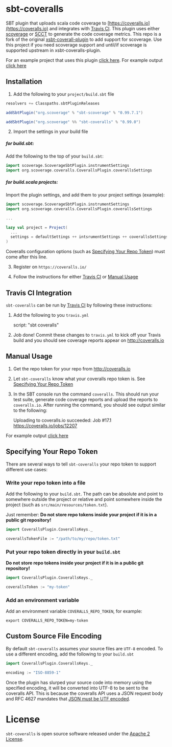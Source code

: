 # sbt-coveralls

SBT plugin that uploads scala code coverage to [https://coveralls.io](https://coveralls.io) and integrates with [Travis CI](#travis-ci-integration).
This plugin uses either [scoverage](http://mtkopone.github.com/scoverage/) or [SCCT](http://mtkopone.github.io/scct/) to generate the code coverage metrics.
This repo is a fork of the original [xsbt-coverall-plugin](https://github.com/theon/xsbt-coveralls-plugin) to add
support for scoverage. Use this project if you need scoverage support and until/if scoverage is supported upstream in
 xsbt-coveralls-plugin.

For an example project that uses this plugin [click here](https://github.com/scoverage/scoverage-samples).
For example output [click here](https://coveralls.io/r/scoverage/scoverage-samples)

## Installation

1) Add the following to your `project/build.sbt` file

```scala
resolvers += Classpaths.sbtPluginReleases

addSbtPlugin("org.scoverage" % "sbt-scoverage" % "0.99.7.1")

addSbtPlugin("org.scoverage" %% "sbt-coveralls" % "0.99.0")
```

2) Import the settings in your build file

##### for build.sbt:

Add the following to the top of your `build.sbt`:
```scala
import scoverage.ScoverageSbtPlugin.instrumentSettings
import org.scoverage.coveralls.CoverallsPlugin.coverallsSettings
```

##### for build.scala projects:

Import the plugin settings, and add them to your project settings (example):
```scala
import scoverage.ScoverageSbtPlugin.instrumentSettings
import org.scoverage.coveralls.CoverallsPlugin.coverallsSettings

...

lazy val project = Project(
  ...
  settings = defaultSettings ++ intsrumentSettings ++ coverallsSettings
)
```

Coveralls configuration options (such as [Specifying Your Repo Token](#specifying-your-repo-token)) must come after this line.

3) Register on `https://coveralls.io/`

4) Follow the instructions for either [Travis CI](#travis-ci-integration) or [Manual Usage](#manual-usage)

## Travis CI Integration

`sbt-coveralls` can be run by [Travis CI](http://about.travis-ci.org/) by following these instructions:

1) Add the following to you `travis.yml`

    script: "sbt coveralls"

2) Job done! Commit these changes to `travis.yml` to kick off your Travis build and you should see coverage reports appear on http://coveralls.io

## Manual Usage

1)  Get the repo token for your repo from http://coveralls.io

1) Let `sbt-coveralls` know what your coveralls repo token is. See [Specifying Your Repo Token](#specifying-your-repo-token)

2) In the SBT console run the command `coveralls`. This should run your test suite, generate code coverage reports and upload the reports to `coveralls.io`. After running the command, you should see output similar to the following:

    Uploading to coveralls.io succeeded: Job #17.1
    https://coveralls.io/jobs/12207

For example output [click here](https://coveralls.io/builds/6727)

## Specifying Your Repo Token

There are several ways to tell `sbt-coveralls` your repo token to support different use cases:

### Write your repo token into a file

Add the following to your `build.sbt`. The path can be absolute and point to somewhere outside the project or relative and point somewhere inside the project (such as `src/main/resources/token.txt`).

Just remember: **Do not store repo tokens inside your project if it is in a public git repository!**

```scala
import CoverallsPlugin.CoverallsKeys._

coverallsTokenFile := "/path/to/my/repo/token.txt"
```

### Put your repo token directly in your `build.sbt`

**Do not store repo tokens inside your project if it is in a public git repository!**

```scala
import CoverallsPlugin.CoverallsKeys._

coverallsToken := "my-token"
```

### Add an environment variable

Add an environment variable `COVERALLS_REPO_TOKEN`, for example:

    export COVERALLS_REPO_TOKEN=my-token

## Custom Source File Encoding

By default `sbt-coveralls` assumes your source files are `UTF-8` encoded. To use a different encoding, add the following to your `build.sbt`

```scala
import CoverallsPlugin.CoverallsKeys._

encoding := "ISO-8859-1"
```

Once the plugin has slurped your source code into memory using the specified encoding, it will be converted into UTF-8 to be sent to the coveralls API. This is because the coveralls API uses a JSON request body and RFC 4627 mandates that [JSON must be UTF encoded](http://tools.ietf.org/html/rfc4627#section-3).

# License

`sbt-coveralls` is open source software released under the [Apache 2 License](http://www.apache.org/licenses/LICENSE-2.0).
